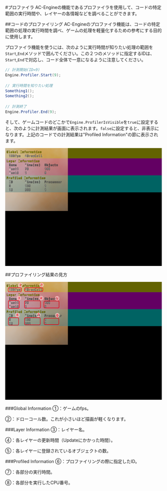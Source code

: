 #プロファイラ
AC-Engineの機能であるプロファイラを使用して、コードの特定範囲の実行時間や、レイヤーの各情報などを調べることができます。

##コードのプロファイリング
AC-Engineのプロファイラ機能は、コードの特定範囲の処理の実行時間を調べ、ゲームの処理を軽量化するための参考にする目的に使用します。

プロファイラ機能を使うには、次のように実行時間が知りたい処理の範囲を`Start`,`End`メソッドで囲んでください。この２つのメソッドに指定するIDは、`Start`,`End`で対応し、コード全体で一意になるように注意してください。

```C#
// 計測開始(ID=9)
Engine.Profiler.Start(9);

// 実行時間を知りたい処理
Something1();
Something2();

// 計測終了
Engine.Profiler.End(9);
```

そして、ゲームコードのどこかで`Engine.ProfilerIsVisible`を`true`に設定すると、次のように計測結果が画面に表示されます。`false`に設定すると、非表示になります。上記のコードでの計測結果は"Profiled Information"の節に表示されます。

![プロファイラ](img/Profiler1.png)

##プロファイリング結果の見方

![プロファイラ](img/Profiler2.png)

###Global Information
①：ゲームのfps。

②：ドローコール数。これが小さいほど描画が軽くなります。

###Layer Information
③：レイヤー名。

④：各レイヤーの更新時間（Updateにかかった時間）。

⑤：各レイヤーに登録されているオブジェクトの数。

###Profiled Information
⑥：プロファイリングの際に指定したID。

⑦：各部分の実行時間。

⑧：各部分を実行したCPU番号。
